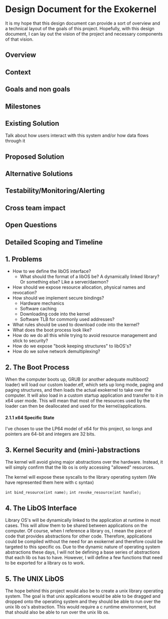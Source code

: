 # Design Document for the Exokernel

It is my hope that this design document can provide a sort of overview and a technical layout of the goals of this project. Hopefully, with this design document, I can lay out the vision of the project and necessary components of that vision.

## Overview

## Context

## Goals and non goals

## Milestones

## Existing Solution
Talk about how users interact with this system and/or how data flows through it

## Proposed Solution

## Alternative Solutions

## Testability/Monitoring/Alerting

## Cross team impact

## Open Questions

## Detailed Scoping and Timeline

## 1. Problems

- How to we define the libOS interface?
    - What should the format of a libOS be? A dynamically linked library? Or something else? Like a server/daemon?
- How should we expose resource allocation, physical names and revocation?
- How should we implement secure bindings?
    - Hardware mechanics
    - Software caching
    - Downloading code into the kernel
    - Software TLB for commonly used addresses?
- What rules should be used to download code into the kernel?
- What does the boot process look like?
- How do we do all this while trying to avoid resource management and stick to security?
- How do we expose "book keeping structures" to libOS's?
- How do we solve network demultiplexing?

## 2. The Boot Process
When the computer boots up, GRUB (or another adequate multiboot2 loader) will load our custom loader.elf, which sets up long mode, paging and paging structures, and then loads the actual exokernel to take over the computer. It will also load in a custom startup application and transfer to it in x64 user mode. This will mean that most of the resources used by the loader can then be deallocated and used for the kernel/applications.

#### 2.1.1 x64 Specific State

I've chosen to use the LP64 model of x64 for this project, so longs and pointers are 64-bit and integers are 32 bits.

## 3. Kernel Security and (mini-)abstractions

The kernel will avoid giving major abstractions over the hardware. Instead, it will simply confirm that the lib os is only accessing "allowed" resources.

The kernel will expose these syscalls to the library operating system (We have represented them here with c syntax)

```int bind_resource(int name);```
```int revoke_resource(int handle);```

## 4. The LibOS Interface
Library OS's will be dynamically linked to the application at runtime in most cases. This will allow them to be shared between applications on the computer. Of course, when I reference a library os, I mean the piece of code that provides abstractions for other code. Therefore, applications could be compiled without the need for an exokernel and therefore could be targeted to this specific os. Due to the dynamic nature of operating system abstractions these days, I will not be defining a base series of abstractions that each lib os has to have. However, I will define a few functions that need to be exported for a library os to work.  

## 5. The UNIX LibOS
The hope behind this project would also be to create a unix library operating system. The goal is that unix applications would be able to be dragged and dropped onto the operating system and they should be able to run over the unix lib os's abstraction. This would require a c runtime environment, but that should also be able to run over the unix lib os.